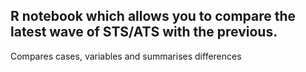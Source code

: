 ## R notebook which allows you to compare the latest wave of STS/ATS with the previous.

Compares cases, variables and summarises differences
